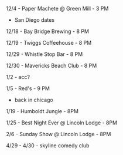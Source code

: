 12/4 - Paper Machete @ Green Mill - 3 PM

* San Diego dates

12/18 - Bay Bridge Brewing - 8 PM

12/19 - Twiggs Coffeehouse - 8 PM

12/29 - Whistle Stop Bar - 8 PM

12/30 - Mavericks Beach Club - 8 PM

1/2 - acc?

1/5 - Red's - 9 PM

* back in chicago 

1/19 - Humboldt Jungle - 8PM

1/25 - Best Night Ever @ Lincoln Lodge - 8PM

2/6 - Sunday Show @ Lincoln Lodge - 8PM

4/29 - 4/30 - skyline comedy club 
